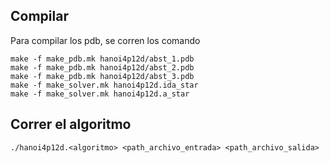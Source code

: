 ## Compilar

Para compilar los pdb, se corren los comando  
```
make -f make_pdb.mk hanoi4p12d/abst_1.pdb
make -f make_pdb.mk hanoi4p12d/abst_2.pdb
make -f make_pdb.mk hanoi4p12d/abst_3.pdb
make -f make_solver.mk hanoi4p12d.ida_star
make -f make_solver.mk hanoi4p12d.a_star
```

## Correr el algoritmo

```
./hanoi4p12d.<algoritmo> <path_archivo_entrada> <path_archivo_salida>
```